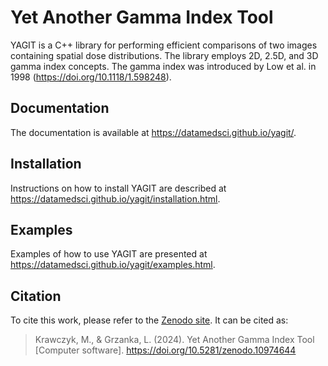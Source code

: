 # Yet Another Gamma Index Tool

YAGIT is a C++ library for performing efficient comparisons of two images containing spatial dose distributions.
The library employs 2D, 2.5D, and 3D gamma index concepts.
The gamma index was introduced by Low et al. in 1998 (<https://doi.org/10.1118/1.598248>).

## Documentation

The documentation is available at <https://datamedsci.github.io/yagit/>.

## Installation

Instructions on how to install YAGIT are described at <https://datamedsci.github.io/yagit/installation.html>.

## Examples

Examples of how to use YAGIT are presented at <https://datamedsci.github.io/yagit/examples.html>.

## Citation

To cite this work, please refer to the [Zenodo site](https://zenodo.org/records/10974644).
It can be cited as:

> Krawczyk, M., & Grzanka, L.
> (2024). Yet Another Gamma Index Tool [Computer software].
> https://doi.org/10.5281/zenodo.10974644

